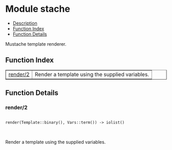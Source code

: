 

# Module stache #
* [Description](#description)
* [Function Index](#index)
* [Function Details](#functions)


Mustache template renderer.

<a name="index"></a>

## Function Index ##


<table width="100%" border="1" cellspacing="0" cellpadding="2" summary="function index"><tr><td valign="top"><a href="#render-2">render/2</a></td><td>Render a template using the supplied variables.</td></tr></table>


<a name="functions"></a>

## Function Details ##

<a name="render-2"></a>

### render/2 ###


<pre><code>
render(Template::binary(), Vars::term()) -&gt; iolist()
</code></pre>
<br />

Render a template using the supplied variables.
